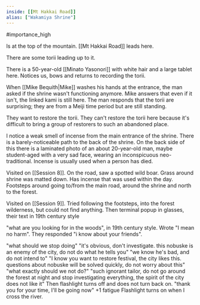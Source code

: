 ```yaml
---
inside: [[Mt Hakkai Road]]
alias: ["Wakamiya Shrine"]
---
```

#importance_high 

Is at the top of the mountain. [[Mt Hakkai Road]] leads here.

There are some torii leading up to it.

There is a 50-year-old [[Minato Yasonori]] with white hair and a large tablet here. Notices us, bows and returns to recording the torii.

When [[Mike Bequith|Mike]] washes his hands at the entrance, the man asked if the shrine wasn't functioning anymore.
Mike answers that even if it isn't, the linked kami is still here.
The man responds that the torii are surprising; they are from a Meiji time period but are still standing.

They want to restore the torii. They can't restore the torii here because it's difficult to bring a group of restorers to such an abandoned place.

I notice a weak smell of incense from the main entrance of the shrine.
There is a barely-noticeable path to the back of the shrine.
On the back side of this there is a laminated photo of an about 20-year-old man, maybe student-aged with a very sad face, wearing an inconspicuous neo-traditional.
Incense is usually used when a person has died.


Visited on [[Session 8]]. On the road, saw a spotted wild boar.
Grass around shrine was matted down. Has incense that was used within the day. Footsteps around going to/from the main road, around the shrine and north to the forest.

Visited on [[Session 9]]. Tried following the footsteps, into the forest wilderness, but could not find anything. Then terminal popup in glasses, their text in 19th century style

"what are you looking for in the woods", in 19th century style. Wrote "I mean no harm". They responded "i know about your friends".

"what should we stop doing"
"it's obvious, don't investigate. this nobuske is an enemy of the city, do not do what he tells you"
"we know he's bad, and do not intend to"
"I know you want to restore festival, the city likes this. questions about nobuske will be solved quickly, do not worry about this"
"what exactly should we not do?"
"such ignorant tailor, do not go around the forest at night and stop investigating everything, the spirit of the city does not like it"
Then flashlight turns off and does not turn back on.
"thank you for your time, I'll be going now"
+1 fatigue
Flashlight turns on when I cross the river.
